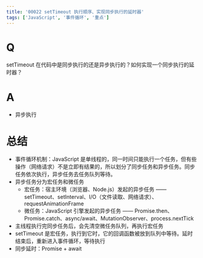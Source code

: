 ```yaml
---
title: '00022 setTimeout 执行顺序、实现同步执行的延时器'
tags: ['JavaScript', '事件循环', '重点']
---
```


# Q

setTimeout 在代码中是同步执行的还是异步执行的？如何实现一个同步执行的延时器？

# A

- 异步执行

# 总结

- 事件循环机制：JavaScript 是单线程的，同一时间只能执行一个任务，但有些操作（网络请求）不是立即有结果的，所以划分了同步任务和异步任务。同步任务依次执行，异步任务去任务队列等待。
- 异步任务分为宏任务和微任务
  - 宏任务：宿主环境（浏览器、Node.js）发起的异步任务 —— setTimeout、setInterval、I/O（文件读取、网络请求）、requestAnimationFrame
  - 微任务：JavaScript 引擎发起的异步任务 —— Promise.then、Promise.catch、async/await、MutationObserver、process.nextTick
- 主线程执行完同步任务后，会先清空微任务队列，再执行宏任务
- setTimeout 是宏任务，执行到它时，它的回调函数被放到队列中等待。延时结束后，重新进入事件循环，等待执行
- 同步延时：Promise + await

<script>
  console.log('同步任务 1');

  setTimeout(() => {
      console.log('宏任务 setTimeout 1');
  }, 0);

  Promise.resolve().then(() => {
      console.log('微任务 Promise.then 1');
  });

  
  setTimeout(() => {
      console.log('宏任务 setTimeout 2');
  }, 0);

  Promise.resolve().then(() => {
      console.log('微任务 Promise.then 2');
  });

  console.log('同步任务 2');
</script>
<script>
  async function func(delay) {
    console.log('before')
    await new Promise(resolve => setTimeout(resolve, delay))
    console.log('after')
  }
  // function func(delay) {
  //   console.log('before')
  //   const start = Date.now()
  //   while (Date.now() - start < delay) {}
  //   console.log('after')
  // }
  // func(3000)
</script>